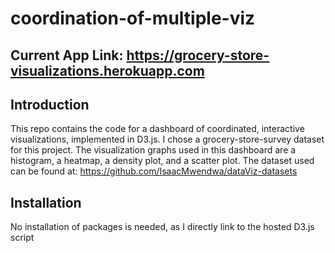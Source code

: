 # coordination-of-multiple-viz

## Current App Link: https://grocery-store-visualizations.herokuapp.com

## Introduction
This repo contains the code for a dashboard of coordinated, interactive visualizations, implemented in D3.js. I chose a grocery-store-survey dataset for this project. The visualization graphs used in this dashboard are a histogram, a heatmap, a density plot, and a scatter plot.
The dataset used can be found at: https://github.com/IsaacMwendwa/dataViz-datasets

## Installation
No installation of packages is needed, as I directly link to the hosted D3.js script

